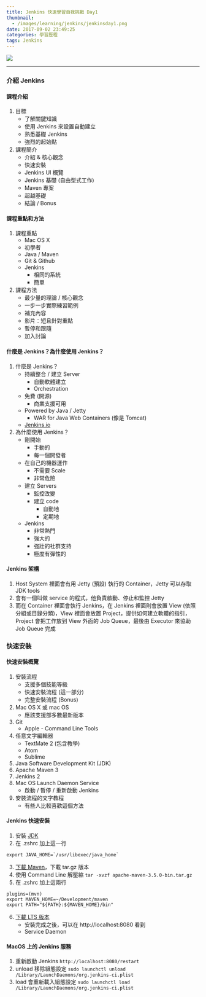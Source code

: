 ```yaml
---
title: Jenkins 快速學習自我挑戰 Day1
thumbnail:
  - /images/learning/jenkins/jenkinsday1.png
date: 2017-09-02 23:49:25
categories: 學習歷程
tags: Jenkins
---
```

<img src="/images/learning/jenkins/jenkinsday1.png">

***
### 介紹 Jenkins
#### 課程介紹
1. 目標
    - 了解關鍵知識
    - 使用 Jenkins 來設置自動建立
    - 熟悉基礎 Jenkins
    - 強烈的起始點
2. 課程簡介
    - 介紹 & 核心觀念
    - 快速安裝
    - Jenkins UI 概覽
    - Jenkins 基礎 (自由型式工作)
    - Maven 專案
    - 超越基礎
    - 結論 / Bonus
#### 課程重點和方法
1. 課程重點
    - Mac OS X
    - 初學者
    - Java / Maven
    - Git & Github
    - Jenkins
        - 相同的系統
        - 簡單
2. 課程方法
    - 最少量的理論 / 核心觀念
    - 一步一步實際練習範例
    - 補充內容
    - 影片：短且針對重點
    - 暫停和跟隨
    - 加入討論
#### 什麼是 Jenkins？為什麼使用 Jenkins？
1. 什麼是 Jenkins？
    - 持續整合 / 建立 Server
        - 自動軟體建立
        - Orchestration
    - 免費 (開源)
        - 商業支援可用
    - Powered by Java / Jetty
        - WAR for Java Web Containers (像是 Tomcat)
    - [Jenkins.io](https://jenkins.io/)
2. 為什麼使用 Jenkins？
    - 剛開始
        - 手動的
        - 每一個開發者
    - 在自己的機器運作
        - 不需要 Scale
        - 非常危險
    - 建立 Servers
        - 監控改變
        - 建立 code
            - 自動地
            - 定期地
    - Jenkins
        - 非常熱門
        - 強大的
        - 強壯的社群支持
        - 極度有彈性的
#### Jenkins 架構
1. Host System 裡面會有用 Jetty (預設) 執行的 Container，Jetty 可以存取 JDK tools
2. 會有一個叫做 service 的程式，他負責啟動、停止和監控 Jetty
3. 而在 Container 裡面會執行 Jenkins，在 Jenkins 裡面則會放置 View (依照分組或目錄分類)，View 裡面會放置 Project，提供如何建立軟體的指引，Project 會把工作放到 View 外面的 Job Queue，最後由 Executor 來協助 Job Queue 完成
### 快速安裝
#### 快速安裝概覽
1. 安裝流程
    - 支援多個技能等級
    - 快速安裝流程 (這一部分)
    - 完整安裝流程 (Bonus)
2. Mac OS X 或 mac OS
    - 應該支援部多數最新版本
3. Git
    - Apple - Command Line Tools
4. 任意文字編輯器
    - TextMate 2 (包含教學)
    - Atom
    - Sublime
5. Java Software Development Kit (JDK)
6. Apache Maven 3
7. Jenkins 2
8. Mac OS Launch Daemon Service
    - 啟動 / 暫停 / 重新啟動 Jenkins
9. 安裝流程的文字教程
    - 有些人比較喜歡這個方法
#### Jenkins 快速安裝
1. 安裝 [JDK](http://www.oracle.com/technetwork/java/javase/downloads/jdk8-downloads-2133151.html)
2. 在 .zshrc 加上這一行
```
export JAVA_HOME=`/usr/libexec/java_home`
```
3. [下載 Maven](http://maven.apache.org/)，下載 tar.gz 版本
4. 使用 Command Line 解壓縮
`tar -xvzf apache-maven-3.5.0-bin.tar.gz`
5. 在 .zshrc 加上這兩行
```
plugins=(mvn)
export MAVEN_HOME=~/Development/maven
export PATH="${PATH}:${MAVEN_HOME}/bin"
```
6. [下載 LTS 版本](https://jenkins.io/download/)
    - 安裝完成之後，可以在 http://localhost:8080 看到
    - Service Daemon
#### MacOS 上的 Jenkins 服務
1. 重新啟動 Jenkins
`http://localhost:8080/restart` 
2. unload 移除組態設定
`sudo launchctl unload /Library/LaunchDaemons/org.jenkins-ci.plist`
3. load 會重新載入組態設定
`sudo launchctl load /Library/LaunchDaemons/org.jenkins-ci.plist`